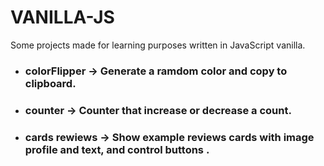 # VANILLA-JS

Some projects made for learning purposes written in JavaScript vanilla.
<ul>
<li><h3>colorFlipper -> Generate a ramdom color and copy to clipboard.</h3></li>
<li><h3>counter -> Counter that increase or decrease a count.</h3></li>
<li><h3>cards rewiews -> Show example reviews cards with image profile and text, and control buttons .</h3></li>
</ul>
